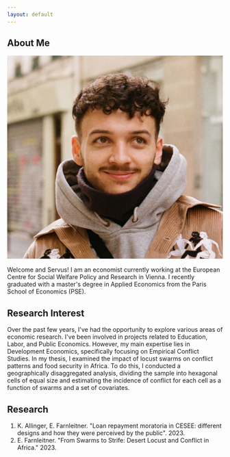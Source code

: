 ```yaml
---
layout: default
---
```


## About Me

<img class="profile-picture" src="sherlock.jpg">

Welcome and Servus! I am an economist currently working at the European Centre for Social Welfare Policy and Research in Vienna. I recently graduated with a master's degree in Applied Economics from the Paris School of Economics (PSE).

## Research Interest

Over the past few years, I've had the opportunity to explore various areas of economic research. I've been involved in projects related to Education, Labor, and Public Economics. However, my main expertise lies in Development Economics, specifically focusing on Empirical Conflict Studies. In my thesis, I examined the impact of locust swarms on conflict patterns and food security in Africa. To do this, I conducted a geographically disaggregated analysis, dividing the sample into hexagonal cells of equal size and estimating the incidence of conflict for each cell as a function of swarms and a set of covariates.

## Research

1. K. Allinger, E. Farnleitner. "Loan repayment moratoria in CESEE: different designs and how they were perceived by the public". 2023.
2. E. Farnleitner. "From Swarms to Strife: Desert Locust and Conflict in Africa." 2023.

